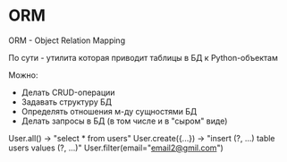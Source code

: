 # ORM

ORM - Object Relation Mapping

По сути - утилита которая приводит таблицы в БД к Python-объектам

Можно:
- Делать CRUD-операции
- Задавать структуру БД
- Определять отношения м-ду сущностями БД
- Делать запросы в БД (в том числе и в "сыром" виде)

User.all() -> "select * from users"
User.create({...}) -> "insert (?, ...) table users values (?, ...)"
User.filter(email="email2@gmil.com")